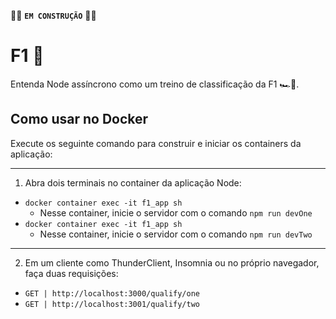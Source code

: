 🧱🧱 **``EM CONSTRUÇÃO``** 🧱🧱


# F1 🏁
Entenda Node assíncrono como um treino de classificação da F1 🏎️💨.

## Como usar no Docker
Execute os seguinte comando para construir e iniciar os containers da aplicação:

---
1. Abra dois terminais no container da aplicação Node:
- ``docker container exec -it f1_app sh``
  - Nesse container, inicie o servidor com o comando `npm run devOne`
- ``docker container exec -it f1_app sh``
  - Nesse container, inicie o servidor com o comando `npm run devTwo`

---
2. Em um cliente como ThunderClient, Insomnia ou no próprio navegador, faça duas requisições:
- `GET | http://localhost:3000/qualify/one`
- `GET | http://localhost:3001/qualify/two`
